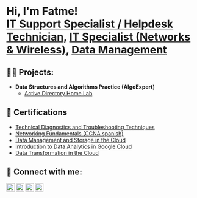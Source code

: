 <h1>Hi, I'm Fatme! <br/><a href="https://github.com/fatmeulanova">IT Support Specialist / Helpdesk Technician</a>, <a href="https://www.linkedin.com/in/fatme-ulanova-74477329a/">IT Specialist (Networks & Wireless)</a>, <a href="https://fatme.es/">Data Management</a></h1>

<h2>👨‍💻 Projects:</h2>

- <b>Data Structures and Algorithms Practice (AlgoExpert)</b>
  - [Active Directory Home Lab](https://github.com/joshmadakor1/Algorithms-Practice)


<h2>💬 Certifications</h2>

- [Technical Diagnostics and Troubleshooting Techniques](https://www.coursera.org/account/accomplishments/verify/0QBWM5IZMOWJ)
- [Networking Fundamentals (CCNA spanish)](https://www.netacad.com/certificates?issuanceId=05a03436-4ef9-48a7-a374-5c31358792b5)
- [Data Management and Storage in the Cloud](https://www.coursera.org/account/accomplishments/verify/FYADWIPFZMQ4)
- [Introduction to Data Analytics in Google Cloud](https://www.coursera.org/account/accomplishments/verify/ZY9MNAQ6RSN3)
- [Data Transformation in the Cloud](https://www.coursera.org/account/accomplishments/verify/FYADWIPFZMQ4)

<h2> 🤳 Connect with me:</h2>

[<img align="left" alt="JoshMadakor | YouTube" width="22px" src="https://cdn.jsdelivr.net/npm/simple-icons@v3/icons/youtube.svg" />][youtube]
[<img align="left" alt="JoshMadakor | Twitter" width="22px" src="https://cdn.jsdelivr.net/npm/simple-icons@v3/icons/twitter.svg" />][twitter]
[<img align="left" alt="JoshMadakor | LinkedIn" width="22px" src="https://cdn.jsdelivr.net/npm/simple-icons@v3/icons/linkedin.svg" />][linkedin]
[<img align="left" alt="JoshMadakor | Instagram" width="22px" src="https://cdn.jsdelivr.net/npm/simple-icons@v3/icons/instagram.svg" />][instagram]

[twitter]: https://twitter.com/joshmadakor
[youtube]: https://www.youtube.com/c/joshmadakor
[instagram]: https://www.instagram.com/joshmadakor/
[linkedin]: https://linkedin.com/in/joshmadakor

<!--
**joshmadakor1/joshmadakor1** is a ✨ _special_ ✨ repository because its `README.md` (this file) appears on your GitHub profile.

Here are some ideas to get you started:

- 🔭 I’m currently working on ...
- 🌱 I’m currently learning ...
- 👯 I’m looking to collaborate on ...
- 🤔 I’m looking for help with ...
- 💬 Ask me about ...
- 📫 How to reach me: ...
- 😄 Pronouns: ...
- ⚡ Fun fact: ...
-->
